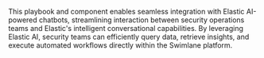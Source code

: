 This playbook and component enables seamless integration with Elastic AI-powered chatbots, streamlining interaction between security operations teams and Elastic's intelligent conversational capabilities. By leveraging Elastic AI, security teams can efficiently query data, retrieve insights, and execute automated workflows directly within the Swimlane platform.